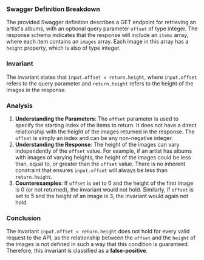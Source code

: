 ### Swagger Definition Breakdown
The provided Swagger definition describes a GET endpoint for retrieving an artist's albums, with an optional query parameter `offset` of type integer. The response schema indicates that the response will include an `items` array, where each item contains an `images` array. Each image in this array has a `height` property, which is also of type integer.

### Invariant
The invariant states that `input.offset < return.height`, where `input.offset` refers to the query parameter and `return.height` refers to the height of the images in the response.

### Analysis
1. **Understanding the Parameters**: The `offset` parameter is used to specify the starting index of the items to return. It does not have a direct relationship with the height of the images returned in the response. The `offset` is simply an index and can be any non-negative integer.
2. **Understanding the Response**: The height of the images can vary independently of the `offset` value. For example, if an artist has albums with images of varying heights, the height of the images could be less than, equal to, or greater than the `offset` value. There is no inherent constraint that ensures `input.offset` will always be less than `return.height`.
3. **Counterexamples**: If `offset` is set to 0 and the height of the first image is 0 (or not returned), the invariant would not hold. Similarly, if `offset` is set to 5 and the height of an image is 3, the invariant would again not hold.

### Conclusion
The invariant `input.offset < return.height` does not hold for every valid request to the API, as the relationship between the `offset` and the `height` of the images is not defined in such a way that this condition is guaranteed. Therefore, this invariant is classified as a **false-positive**.
